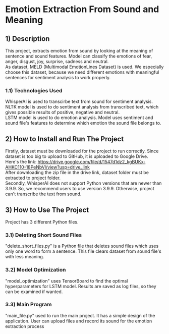 # Emotion Extraction From Sound and Meaning
## 1) Description
This project, extracts emotion from sound by looking at the meaning of sentence and sound features. Model can classify the emotions of fear, anger, disgust, joy, surprise, sadness and neutral. 
<br>As dataset, MELD (Multimodal EmotionLines Dataset) is used. We especially choose this dataset, because we need different emotions with meaningful sentences for sentiment analysis to work properly.
### 1.1) Technologies Used
WhisperAI is used to transcirbe text from sound for sentiment analysis. 
<br>NLTK model is used to do sentiment analysis from transcribed text, which gives possible results of positive, negative and neutral.
<br>LSTM model is used to do emotion analysis. Model uses sentiment and sound file's features to determine which emotion the sound file belongs to.

## 2) How to Install and Run The Project
Firstly, dataset must be downloaded for the project to run correctly. Since dataset is too big to upload to GitHub, it is uploaded to Google Drive. 
<br>Here's the link: https://drive.google.com/file/d/1547d1dz2_kgBUKx-AHKC110-18PeNbVl/view?usp=drive_link
<br>After downloading the zip file in the drive link, dataset folder must be extracted to project folder.
<br>Secondly, WhisperAI does not support Python versions that are newer than 3.9.9. So, we recommend users to use version 3.9.9. Otherwise, project can't transcribe the text from sound.

## 3) How to Use The Project
Project has 3 different Python files.
### 3.1) Deleting Short Sound Files
"delete_short_files.py" is a Python file that deletes sound files which uses only one word to form a sentence. This file clears dataset from sound file's with less meaning.
### 3.2) Model Optimization
"model_optimization" uses TensorBoard to find the optimal hyperparameters for LSTM model. Results are saved as log files, so they can be examined if wanted.
### 3.3) Main Program
"main_file.py" used to run the main project. It has a simple design of the application. User can upload files and record its sound for the emotion extraction process
